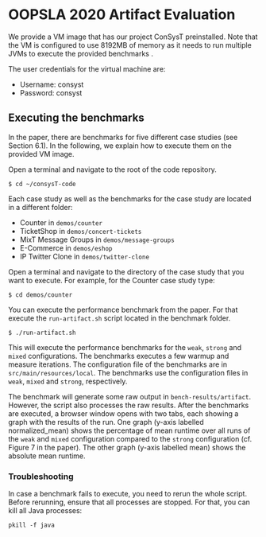 # OOPSLA 2020 Artifact Evaluation

We provide a VM image that has our project ConSysT preinstalled.
Note that the VM is configured to use 8192MB of memory as it needs
to run multiple JVMs to execute the provided benchmarks .

The user credentials for the virtual machine are:
* Username: consyst
* Password: consyst


## Executing the benchmarks

In the paper, there are benchmarks for five different case studies
(see Section 6.1). 
In the following, we explain how to execute them on the provided
VM image.

Open a terminal and navigate to the root of the code repository.

`$ cd ~/consysT-code`


Each case study as well as the benchmarks for the case study are
located in a different folder:

* Counter in `demos/counter`
* TicketShop in `demos/concert-tickets`
* MixT Message Groups in `demos/message-groups`
* E-Commerce in `demos/eshop`
* IP Twitter Clone in `demos/twitter-clone`

Open a terminal and navigate to the directory of the case study
that you want to execute. For example, for the Counter case study
type:

`$ cd demos/counter`

You can execute the performance benchmark from the paper.
For that execute the `run-artifact.sh` script located in the benchmark 
folder.

`$ ./run-artifact.sh`

This will execute the performance benchmarks 
for the `weak`, `strong` and `mixed` configurations.
The benchmarks executes a few warmup and measure iterations.
The configuration file of the benchmarks are in `src/main/resources/local`.
The benchmarks use the configuration files in `weak`, `mixed` and `strong`,
respectively.


The benchmark will generate some raw output in 
`bench-results/artifact`. 
However, the script also processes the raw results.
After the benchmarks are executed, a browser window opens
with two tabs, each showing a graph with the results of the run.
One graph (y-axis labelled normalized_mean) shows the percentage
of mean runtime over all runs of the `weak` and `mixed` configuration
compared to the `strong` configuration (cf. Figure 7 in the paper).
The other graph (y-axis labelled mean) shows the absolute mean
runtime.


### Troubleshooting

In case a benchmark fails to execute, you need to rerun the whole
script. Before rerunning, ensure that all processes
are stopped. For that, you can kill all Java processes:

`pkill -f java`

